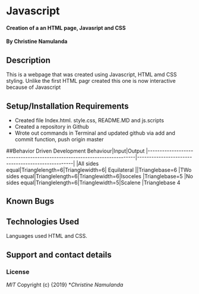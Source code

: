# Javascript
#### Creation of a an HTML page, Javasript and CSS
#### By **Christine Namulanda**
## Description
This is a webpage that was created using Javascript, HTML amd CSS styling. Unlike the first HTML pagr created this one is now interactive because of Javascript
## Setup/Installation Requirements
* Created file Index.html. style.css, README.MD and js.scripts
* Created a repository in Github
* Wrote out commands in Terminal and updated github via add and commit function, push origin master

##Behavior Driven Development
Behaviour|Input|Output
|-------------------------------------------------------------------------|---------------------------------------------------|
|All sides equal|Trianglelength=6|Trianglewidth=6| Equilateral
||Trianglebase=6
|TWo sides equal|Trianglelength=6|Trianglewidth=6|Isoceles
|Trianglebase=5
|No sides equal|Trianglelength=6|Trianglewidth=5|Scalene
|Trianglebase 4


## Known Bugs

## Technologies Used
Languages used HTML and CSS.
## Support and contact details

### License
*MIT*
Copyright (c) {2019} **Christine Namulanda*